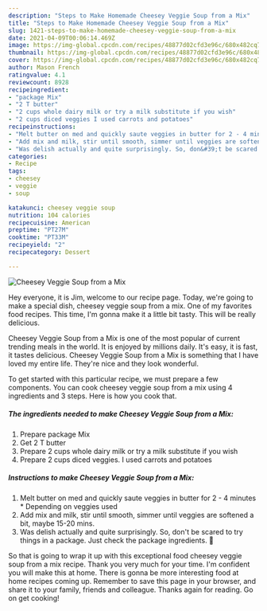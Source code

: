```yaml
---
description: "Steps to Make Homemade Cheesey Veggie Soup from a Mix"
title: "Steps to Make Homemade Cheesey Veggie Soup from a Mix"
slug: 1421-steps-to-make-homemade-cheesey-veggie-soup-from-a-mix
date: 2021-04-09T00:06:14.469Z
image: https://img-global.cpcdn.com/recipes/48877d02cfd3e96c/680x482cq70/cheesey-veggie-soup-from-a-mix-recipe-main-photo.jpg
thumbnail: https://img-global.cpcdn.com/recipes/48877d02cfd3e96c/680x482cq70/cheesey-veggie-soup-from-a-mix-recipe-main-photo.jpg
cover: https://img-global.cpcdn.com/recipes/48877d02cfd3e96c/680x482cq70/cheesey-veggie-soup-from-a-mix-recipe-main-photo.jpg
author: Mason French
ratingvalue: 4.1
reviewcount: 8928
recipeingredient:
- "package Mix"
- "2 T butter"
- "2 cups whole dairy milk or try a milk substitute if you wish"
- "2 cups diced veggies I used carrots and potatoes"
recipeinstructions:
- "Melt butter on med and quickly saute veggies in butter for 2 - 4 minutes * Depending on veggies used"
- "Add mix and milk, stir until smooth, simmer until veggies are softened a bit, maybe 15-20 mins."
- "Was delish actually and quite surprisingly. So, don&#39;t be scared to try things in a package. Just check the package ingredients. 🙂"
categories:
- Recipe
tags:
- cheesey
- veggie
- soup

katakunci: cheesey veggie soup 
nutrition: 104 calories
recipecuisine: American
preptime: "PT27M"
cooktime: "PT33M"
recipeyield: "2"
recipecategory: Dessert

---
```



![Cheesey Veggie Soup from a Mix](https://img-global.cpcdn.com/recipes/48877d02cfd3e96c/680x482cq70/cheesey-veggie-soup-from-a-mix-recipe-main-photo.jpg)

Hey everyone, it is Jim, welcome to our recipe page. Today, we're going to make a special dish, cheesey veggie soup from a mix. One of my favorites food recipes. This time, I'm gonna make it a little bit tasty. This will be really delicious.



Cheesey Veggie Soup from a Mix is one of the most popular of current trending meals in the world. It is enjoyed by millions daily. It's easy, it is fast, it tastes delicious. Cheesey Veggie Soup from a Mix is something that I have loved my entire life. They're nice and they look wonderful.


To get started with this particular recipe, we must prepare a few components. You can cook cheesey veggie soup from a mix using 4 ingredients and 3 steps. Here is how you cook that.

<!--inarticleads1-->

##### The ingredients needed to make Cheesey Veggie Soup from a Mix:

1. Prepare package Mix
1. Get 2 T butter
1. Prepare 2 cups whole dairy milk or try a milk substitute if you wish
1. Prepare 2 cups diced veggies. I used carrots and potatoes




<!--inarticleads2-->

##### Instructions to make Cheesey Veggie Soup from a Mix:

1. Melt butter on med and quickly saute veggies in butter for 2 - 4 minutes * Depending on veggies used
1. Add mix and milk, stir until smooth, simmer until veggies are softened a bit, maybe 15-20 mins.
1. Was delish actually and quite surprisingly. So, don&#39;t be scared to try things in a package. Just check the package ingredients. 🙂




So that is going to wrap it up with this exceptional food cheesey veggie soup from a mix recipe. Thank you very much for your time. I'm confident you will make this at home. There is gonna be more interesting food at home recipes coming up. Remember to save this page in your browser, and share it to your family, friends and colleague. Thanks again for reading. Go on get cooking!
